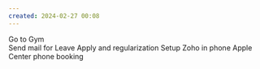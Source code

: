 ```yaml
---
created: 2024-02-27 00:08
---
```

Go to Gym\
Send mail for Leave Apply and regularization
Setup Zoho in phone
Apple Center phone booking


